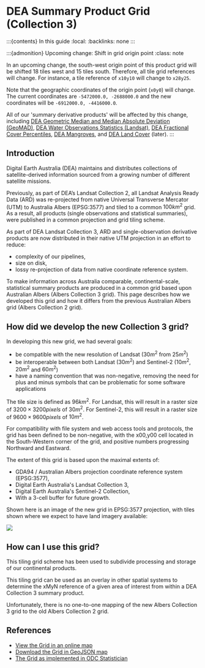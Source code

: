 # DEA Summary Product Grid (Collection 3)

:::{contents} In this guide
:local:
:backlinks: none
:::

:::{admonition} Upcoming change: Shift in grid origin point
:class: note

In an upcoming change, the south-west origin point of this product grid will be shifted 18 tiles west and 15 tiles south. Therefore, all tile grid references will change. For instance, a tile reference of `x10y10` will change to `x28y25`.

Note that the geographic coordinates of the origin point (`x0y0`) will change. The current coordinates are `-5472000.0, -2688000.0` and the new coordinates will be `-6912000.0, -4416000.0`.

All of our 'summary derivative products' will be affected by this change, including [DEA Geometric Median and Median Absolute Deviation (GeoMAD)](/data/product/dea-geometric-median-and-median-absolute-deviation-landsat/), [DEA Water Observations Statistics (Landsat)](/data/product/dea-water-observations-statistics-landsat/), [DEA Fractional Cover Percentiles](/data/product/dea-fractional-cover-percentiles-landsat/), [DEA Mangroves](/data/product/dea-mangrove-canopy-cover-landsat/), and [DEA Land Cover](/data/product/dea-land-cover-landsat/) (later).
:::

## Introduction

Digital Earth Australia (DEA) maintains and distributes collections of
satellite-derived information sourced from a growing number of different
satellite missions.

Previously, as part of DEA’s Landsat Collection 2, all Landsat Analysis
Ready Data (ARD) was re-projected from native Universal Transverse
Mercator (UTM) to Australia Albers (EPSG:3577) and tiled to a common
$100km^2$ grid. As a result, all products (single observations and
statistical summaries), were published in a common projection and grid tiling scheme.

As part of DEA Landsat Collection 3, ARD and single-observation
derivative products are now distributed in their native UTM projection
in an effort to reduce:

* complexity of our pipelines,
* size on disk,
* lossy re-projection of data from native coordinate reference system.

To make information across Australia comparable, continental-scale, 
statistical summary products are produced in a common grid based upon 
Australian Albers (Albers Collection 3 grid). This page
describes how we developed this grid and how it differs from the
previous Australian Albers grid (Albers Collection 2 grid).

## How did we develop the new Collection 3 grid?

In developing this new grid, we had several goals:

* be compatible with the new resolution of Landsat ($30m^2$ from
   $25m^2$)
* be interoperable between both Landsat ($30m^2$) and Sentinel-2
   ($10m^2$, $20m^2$ and $60m^2$)
* have a naming convention that was non-negative, removing the need for
   plus and minus symbols that can be problematic for some software applications

The tile size is defined as $96km^2$. For Landsat, this will result
in a raster size of $3200 \times 3200 pixels$ of $30m^2$. For 
Sentinel-2, this will result in a raster size of $9600 \times 9600 pixels$ 
of $10m^2$.

For compatibility with file system and web access tools and protocols,
the grid has been defined to be non-negative, with the x00,y00 cell
located in the South-Western corner of the grid, and positive numbers
progressing Northward and Eastward.

The extent of this grid is based upon the maximal extents of:

* GDA94 / Australian Albers projection coordinate reference system
  (EPSG:3577),
* Digital Earth Australia's Landsat Collection 3,
* Digital Earth Australia's Sentinel-2 Collection,
* With a 3-cell buffer for future growth.

Shown here is an image of the new grid in EPSG:3577 projection, with tiles shown
where we expect to have land imagery available:

![](/_files/reference/collection_3_grid.jpeg)

## How can I use this grid?

This tiling grid scheme has been used to subdivide processing and
storage of our continental products.

This tiling grid can be used as an overlay in other spatial systems to
determine the xMyN reference of a given area of interest from within a
DEA Collection 3 summary product.

Unfortunately, there is no one-to-one mapping of the new Albers
Collection 3 grid to the old Albers Collection 2 grid.

## References

* [View the Grid in an online map](https://maps.dea.ga.gov.au/#share=s-yUPQrYI0zfAYDldoQSqxzHjpeKx)
* [Download the Grid in GeoJSON map](https://data.dea.ga.gov.au/derivative/ga_summary_grid_c3.geojson)
* [The Grid as implemented in ODC Statistician](https://github.com/opendatacube/odc-tools/blob/dff7b984464a4cc9d6bd9f6f444ef4a292c730d0/libs/dscache/odc/dscache/tools/tiling.py#L13-L41)
